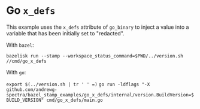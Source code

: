 # Go `x_defs`

This example uses the `x_defs` attribute of `go_binary` to inject a value into a variable that has
been initially set to "redacted".

With `bazel`:

`bazelisk run --stamp --workspace_status_command=$PWD/../version.sh //cmd/go_x_defs`

With `go`:

`export $(../version.sh | tr ' ' =)`
`go run -ldflags "-X github.com/andrewg-spectra/bazel_stamp_examples/go_x_defs/internal/version.BuildVersion=$BUILD_VERSION" cmd/go_x_defs/main.go`

